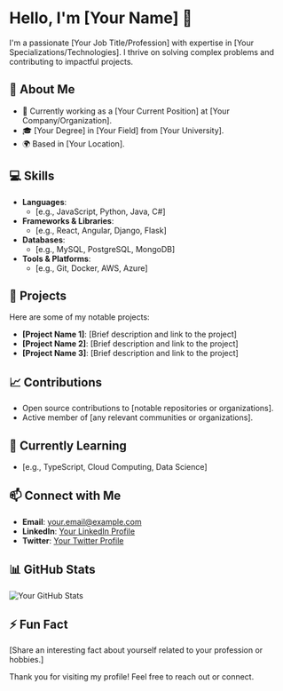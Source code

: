 # Hello, I'm [Your Name] 👋

I'm a passionate [Your Job Title/Profession] with expertise in [Your Specializations/Technologies]. I thrive on solving complex problems and contributing to impactful projects.

## 🌟 About Me
- 💼 Currently working as a [Your Current Position] at [Your Company/Organization].
- 🎓 [Your Degree] in [Your Field] from [Your University].
- 🌍 Based in [Your Location].

## 💻 Skills
- **Languages**: 
  - [e.g., JavaScript, Python, Java, C#]
- **Frameworks & Libraries**: 
  - [e.g., React, Angular, Django, Flask]
- **Databases**: 
  - [e.g., MySQL, PostgreSQL, MongoDB]
- **Tools & Platforms**: 
  - [e.g., Git, Docker, AWS, Azure]

## 🚀 Projects
Here are some of my notable projects:
- **[Project Name 1]**: [Brief description and link to the project]
- **[Project Name 2]**: [Brief description and link to the project]
- **[Project Name 3]**: [Brief description and link to the project]

## 📈 Contributions
- Open source contributions to [notable repositories or organizations].
- Active member of [any relevant communities or organizations].

## 🌱 Currently Learning
- [e.g., TypeScript, Cloud Computing, Data Science]

## 📫 Connect with Me
- **Email**: [your.email@example.com](mailto:your.email@example.com)
- **LinkedIn**: [Your LinkedIn Profile](link-to-your-linkedin)
- **Twitter**: [Your Twitter Profile](link-to-your-twitter)

## 📊 GitHub Stats
![Your GitHub Stats](https://github-readme-stats.vercel.app/api?username=yourusername&show_icons=true&theme=radical)

## ⚡ Fun Fact
[Share an interesting fact about yourself related to your profession or hobbies.]

Thank you for visiting my profile! Feel free to reach out or connect.
